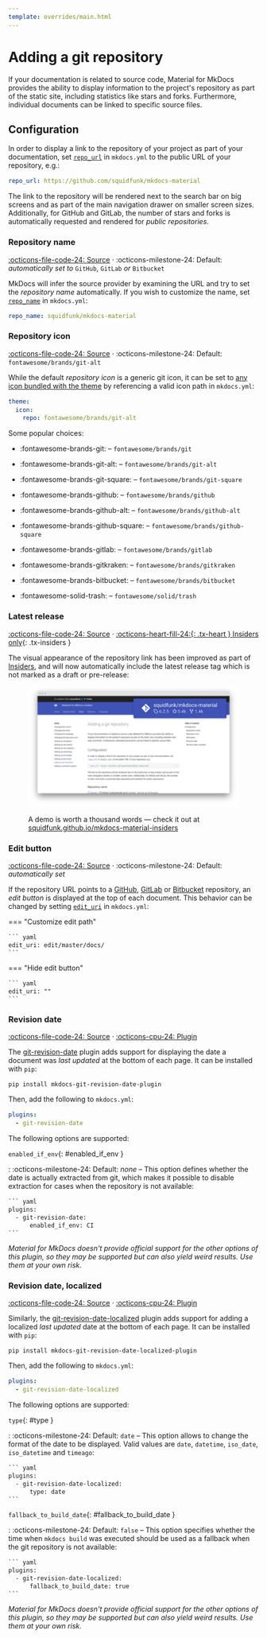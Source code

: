 ```yaml
---
template: overrides/main.html
---
```


# Adding a git repository

If your documentation is related to source code, Material for MkDocs provides
the ability to display information to the project's repository as part of the
static site, including statistics like stars and forks. Furthermore, individual
documents can be linked to specific source files.

## Configuration

In order to display a link to the repository of your project as part of your
documentation, set [`repo_url`][1] in `mkdocs.yml` to the public URL of your
repository, e.g.:

``` yaml
repo_url: https://github.com/squidfunk/mkdocs-material
```

The link to the repository will be rendered next to the search bar on big
screens and as part of the main navigation drawer on smaller screen sizes.
Additionally, for GitHub and GitLab, the number of stars and forks is
automatically requested and rendered for _public repositories_.

  [1]: https://www.mkdocs.org/user-guide/configuration/#repo_url

### Repository name

[:octicons-file-code-24: Source][2] · :octicons-milestone-24: Default:
_automatically set to_ `GitHub`, `GitLab` _or_ `Bitbucket`

MkDocs will infer the source provider by examining the URL and try to set the
_repository name_ automatically. If you wish to customize the name, set
[`repo_name`][3] in `mkdocs.yml`:

``` yaml
repo_name: squidfunk/mkdocs-material
```

  [2]: https://github.com/squidfunk/mkdocs-material/blob/master/src/partials/source.html
  [3]: https://www.mkdocs.org/user-guide/configuration/#repo_name

### Repository icon

[:octicons-file-code-24: Source][2] · :octicons-milestone-24: Default:
`fontawesome/brands/git-alt`

While the default _repository icon_ is a generic git icon, it can be set to
[any icon bundled with the theme][4] by referencing a valid icon path in
`mkdocs.yml`:

``` yaml
theme:
  icon:
    repo: fontawesome/brands/git-alt
```

Some popular choices:

- :fontawesome-brands-git: – `fontawesome/brands/git`
- :fontawesome-brands-git-alt: – `fontawesome/brands/git-alt`
- :fontawesome-brands-git-square: – `fontawesome/brands/git-square`
- :fontawesome-brands-github: – `fontawesome/brands/github`
- :fontawesome-brands-github-alt: – `fontawesome/brands/github-alt`
- :fontawesome-brands-github-square: – `fontawesome/brands/github-square`
- :fontawesome-brands-gitlab: – `fontawesome/brands/gitlab`
- :fontawesome-brands-gitkraken: – `fontawesome/brands/gitkraken`
- :fontawesome-brands-bitbucket: – `fontawesome/brands/bitbucket`
- :fontawesome-solid-trash: – `fontawesome/solid/trash`

  [4]: https://github.com/squidfunk/mkdocs-material/tree/master/material/.icons

### Latest release

[:octicons-file-code-24: Source][5] ·
[:octicons-heart-fill-24:{: .tx-heart } Insiders only][5]{: .tx-insiders }

The visual appearance of the repository link has been improved as part of
[Insiders][5], and will now automatically include the latest release tag which
is not marked as a draft or pre-release:

<figure markdown="1">

[![Search suggestions][6]][6]

  <figcaption markdown="1">

A demo is worth a thousand words — check it out at
[squidfunk.github.io/mkdocs-material-insiders][7]

  </figcaption>
</figure>

  [5]: ../insiders.md
  [6]: ../assets/screenshots/repository.png
  [7]: https://squidfunk.github.io/mkdocs-material-insiders/setup/adding-a-git-repository/

### Edit button

[:octicons-file-code-24: Source][8] · :octicons-milestone-24: Default:
_automatically set_

If the repository URL points to a [GitHub][9], [GitLab][10] or [Bitbucket][11]
repository, an _edit button_ is displayed at the top of each document. This
behavior can be changed by setting [`edit_uri`][12] in `mkdocs.yml`:

=== "Customize edit path"

    ``` yaml
    edit_uri: edit/master/docs/
    ```

=== "Hide edit button"

    ``` yaml
    edit_uri: ""
    ```

  [8]: https://github.com/squidfunk/mkdocs-material/blob/master/src/base.html
  [9]: https://github.com/
  [10]: https://about.gitlab.com/
  [11]: https://bitbucket.org/
  [12]: https://www.mkdocs.org/user-guide/configuration/#edit_uri

### Revision date

[:octicons-file-code-24: Source][13] ·
[:octicons-cpu-24: Plugin][14]

The [git-revision-date][13] plugin adds support for displaying the date a
document was _last updated_ at the bottom of each page. It can be installed
with `pip`:

```
pip install mkdocs-git-revision-date-plugin
```

Then, add the following to `mkdocs.yml`:

``` yaml
plugins:
  - git-revision-date
```

The following options are supported:

`enabled_if_env`{: #enabled_if_env }

:   :octicons-milestone-24: Default: _none_ – This option defines whether the
    date is actually extracted from git, which makes it possible to disable
    extraction for cases when the repository is not available:

    ``` yaml
    plugins:
      - git-revision-date:
          enabled_if_env: CI
    ```

_Material for MkDocs doesn't provide official support for the other options of
this plugin, so they may be supported but can also yield weird results. Use
them at your own risk._

  [13]: https://github.com/squidfunk/mkdocs-material/blob/master/src/partials/source-date.html
  [14]: https://github.com/zhaoterryy/mkdocs-git-revision-date-plugin

### Revision date, localized

[:octicons-file-code-24: Source][13] ·
[:octicons-cpu-24: Plugin][15]

Similarly, the [git-revision-date-localized][15] plugin adds support for adding
a localized _last updated_ date at the bottom of each page. It can be installed
with `pip`:

```
pip install mkdocs-git-revision-date-localized-plugin
```

Then, add the following to `mkdocs.yml`:

``` yaml
plugins:
  - git-revision-date-localized
```

The following options are supported:

`type`{: #type }

:   :octicons-milestone-24: Default: `date` – This option allows to change the
    format of the date to be displayed. Valid values are `date`, `datetime`,
    `iso_date`, `iso_datetime` and `timeago`:

    ``` yaml
    plugins:
      - git-revision-date-localized:
          type: date
    ```

`fallback_to_build_date`{: #fallback_to_build_date }

:   :octicons-milestone-24: Default: `false` – This option specifies whether
    the time when `mkdocs build` was executed should be used as a fallback when
    the git repository is not available:

    ``` yaml
    plugins:
      - git-revision-date-localized:
          fallback_to_build_date: true
    ```

_Material for MkDocs doesn't provide official support for the other options of
this plugin, so they may be supported but can also yield weird results. Use
them at your own risk._

  [15]: https://github.com/timvink/mkdocs-git-revision-date-localized-plugin
